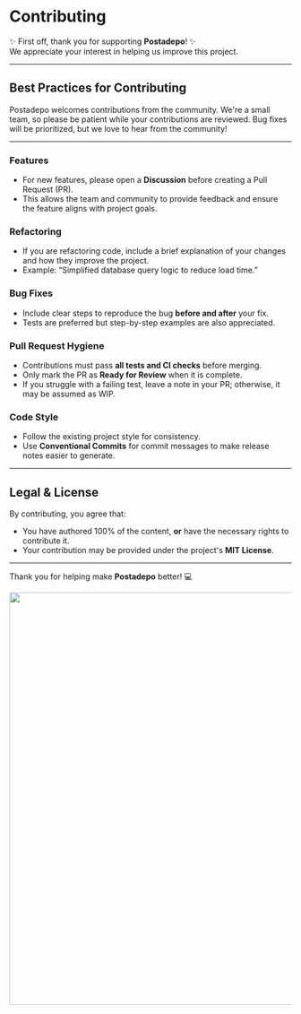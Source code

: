 # Contributing

✨ First off, thank you for supporting **Postadepo**! ✨  
We appreciate your interest in helping us improve this project.  

---

## Best Practices for Contributing

Postadepo welcomes contributions from the community. We're a small team, so please be patient while your contributions are reviewed. Bug fixes will be prioritized, but we love to hear from the community!  

---

### Features
- For new features, please open a **Discussion** before creating a Pull Request (PR).  
- This allows the team and community to provide feedback and ensure the feature aligns with project goals.

### Refactoring
- If you are refactoring code, include a brief explanation of your changes and how they improve the project.  
- Example: “Simplified database query logic to reduce load time.”

### Bug Fixes
- Include clear steps to reproduce the bug **before and after** your fix.  
- Tests are preferred but step-by-step examples are also appreciated.

### Pull Request Hygiene
- Contributions must pass **all tests and CI checks** before merging.  
- Only mark the PR as **Ready for Review** when it is complete.  
- If you struggle with a failing test, leave a note in your PR; otherwise, it may be assumed as WIP.

### Code Style
- Follow the existing project style for consistency.  
- Use **Conventional Commits** for commit messages to make release notes easier to generate.  

---

## Legal & License
By contributing, you agree that:  
- You have authored 100% of the content, **or** have the necessary rights to contribute it.  
- Your contribution may be provided under the project's **MIT License**.

---

Thank you for helping make **Postadepo** better! 💻

<p align="center"><img width="1408" height="736" alt="Image" src="https://github.com/user-attachments/assets/a2277798-c132-49fb-9834-631263194b5b" /></p>
